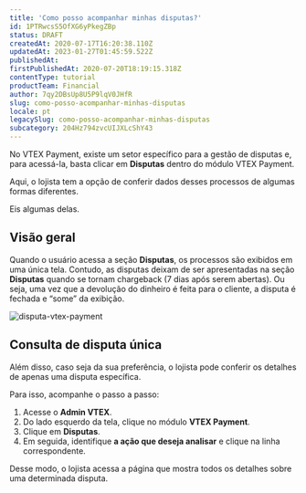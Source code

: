 ```yaml
---
title: 'Como posso acompanhar minhas disputas?'
id: 1PTRwcsS5OfXG6yPkegZBp
status: DRAFT
createdAt: 2020-07-17T16:20:38.110Z
updatedAt: 2023-01-27T01:45:59.522Z
publishedAt: 
firstPublishedAt: 2020-07-20T18:19:15.318Z
contentType: tutorial
productTeam: Financial
author: 7qy2DBsUp8U5P9lqV0JHfR
slug: como-posso-acompanhar-minhas-disputas
locale: pt
legacySlug: como-posso-acompanhar-minhas-disputas
subcategory: 204Hz794zvcUIJXLcShY43
---
```


No VTEX Payment, existe um setor específico para a gestão de disputas e, para acessá-la, basta clicar em **Disputas** dentro do módulo VTEX Payment. 

Aqui, o lojista tem a opção de conferir dados desses processos de algumas formas diferentes.

Eis algumas delas.

## Visão geral

Quando o usuário acessa a seção **Disputas**, os processos são exibidos em uma única tela. Contudo, as disputas deixam de ser apresentadas na seção **Disputas** quando se tornam chargeback (7 dias após serem abertas). Ou seja, uma vez que a devolução do dinheiro é feita para o cliente, a disputa é fechada e “some” da exibição.

![disputa-vtex-payment](//images.ctfassets.net/alneenqid6w5/5E3vzxX10nWod99okmR5Ey/5afc15fd3c9b3bfb57d9d55ddd51f4f8/image.png)

## Consulta de disputa única

Além disso, caso seja da sua preferência, o lojista pode conferir os detalhes de apenas uma disputa específica. 

Para isso, acompanhe o passo a passo:

1. Acesse o **Admin VTEX**.
2. Do lado esquerdo da tela, clique no módulo **VTEX Payment**.
3. Clique em **Disputas**.
4. Em seguida, identifique **a ação que deseja analisar** e clique na linha correspondente.

Desse modo, o lojista acessa a página que mostra todos os detalhes sobre uma determinada disputa.

